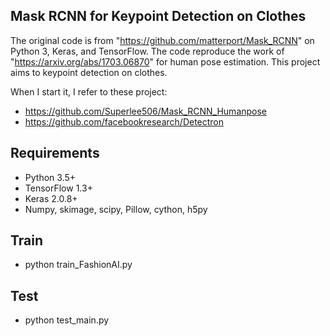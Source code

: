 Mask RCNN for Keypoint Detection on Clothes
-----------------------------------

The original code is from "https://github.com/matterport/Mask_RCNN" on Python 3, Keras, and TensorFlow. The code reproduce the work of "https://arxiv.org/abs/1703.06870" for human pose estimation.
This project aims to keypoint detection on clothes.

When I start it, I refer to these project:
* https://github.com/Superlee506/Mask_RCNN_Humanpose
* https://github.com/facebookresearch/Detectron

## Requirements
* Python 3.5+
* TensorFlow 1.3+
* Keras 2.0.8+
* Numpy, skimage, scipy, Pillow, cython, h5py


## Train
* python train_FashionAI.py

## Test
* python test_main.py

